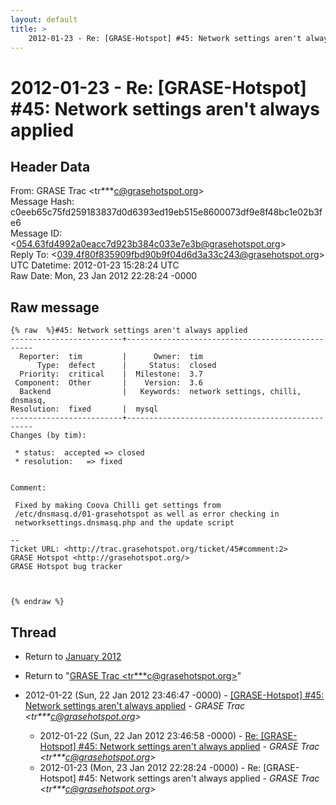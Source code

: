 ```yaml
---
layout: default
title: >
    2012-01-23 - Re: [GRASE-Hotspot] #45: Network settings aren't always applied
---
```


# 2012-01-23 - Re: [GRASE-Hotspot] #45: Network settings aren't always applied

## Header Data

From: GRASE Trac \<tr***c@grasehotspot.org\><br>
Message Hash: c0eeb65c75fd259183837d0d6393ed19eb515e8600073df9e8f48bc1e02b3fe6<br>
Message ID: \<054.63fd4992a0eacc7d923b384c033e7e3b@grasehotspot.org\><br>
Reply To: \<039.4f80f835909fbd90b9f04d6d3a33c243@grasehotspot.org\><br>
UTC Datetime: 2012-01-23 15:28:24 UTC<br>
Raw Date: Mon, 23 Jan 2012 22:28:24 -0000<br>

## Raw message

```
{% raw  %}#45: Network settings aren't always applied
-------------------------+-------------------------------------------------
  Reporter:  tim         |      Owner:  tim
      Type:  defect      |     Status:  closed
  Priority:  critical    |  Milestone:  3.7
 Component:  Other       |    Version:  3.6
  Backend                |   Keywords:  network settings, chilli, dnsmasq,
Resolution:  fixed       |  mysql
-------------------------+-------------------------------------------------
Changes (by tim):

 * status:  accepted => closed
 * resolution:   => fixed


Comment:

 Fixed by making Coova Chilli get settings from
 /etc/dnsmasq.d/01-grasehotspot as well as error checking in
 networksettings.dnsmasq.php and the update script

-- 
Ticket URL: <http://trac.grasehotspot.org/ticket/45#comment:2>
GRASE Hotspot <http://grasehotspot.org/>
GRASE Hotspot bug tracker



{% endraw %}
```

## Thread

+ Return to [January 2012](/archive/2012/01)

+ Return to "[GRASE Trac <tr***c<span>@</span>grasehotspot.org>](/authors/tr___c_at_grasehotspot_org)"

+ 2012-01-22 (Sun, 22 Jan 2012 23:46:47 -0000) - [[GRASE-Hotspot]  #45: Network settings aren't always applied](/archive/2012/01/bb05c9fdc090e1b5f07d5f426099c8ea206b239033c2d61dc6011d5912c57770) - _GRASE Trac \<tr***c@grasehotspot.org\>_
  + 2012-01-22 (Sun, 22 Jan 2012 23:46:58 -0000) - [Re: [GRASE-Hotspot] #45: Network settings aren't always applied](/archive/2012/01/cb47e1b475f844c62c46955954082c9f960477e027f254ec688f2ded3b682c4d) - _GRASE Trac \<tr***c@grasehotspot.org\>_
  + 2012-01-23 (Mon, 23 Jan 2012 22:28:24 -0000) - Re: [GRASE-Hotspot] #45: Network settings aren't always applied - _GRASE Trac \<tr***c@grasehotspot.org\>_

